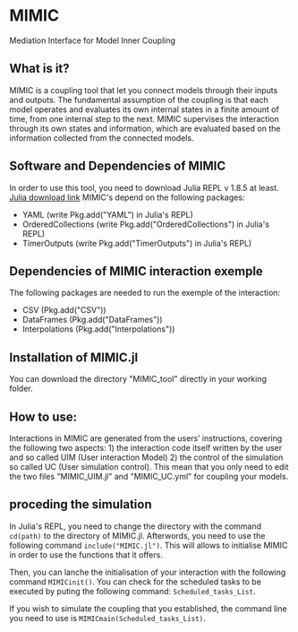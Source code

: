 # MIMIC
Mediation Interface for Model Inner Coupling

## What is it?
MIMIC is a coupling tool that let you connect models through their inputs and outputs.
The fundamental assumption of the coupling is that each model operates and evaluates its own internal states in a finite amount of time, from one internal step to the next. MIMIC supervises the interaction through its own states and information, which are evaluated based on the information collected from the connected models.


## Software and Dependencies of MIMIC
In order to use this tool, you need to download Julia REPL v 1.8.5 at least. [Julia download link](https://julialang.org/downloads/)
MIMIC's depend on the following packages:
- YAML (write Pkg.add("YAML") in Julia's REPL)
- OrderedCollections (write Pkg.add("OrderedCollections") in Julia's REPL)
- TimerOutputs (write Pkg.add("TimerOutputs") in Julia's REPL)

## Dependencies of MIMIC interaction exemple
The following packages are needed to run the exemple of the interaction:
- CSV (Pkg.add("CSV"))
- DataFrames (Pkg.add("DataFrames"))
- Interpolations (Pkg.add("Interpolations"))

## Installation of MIMIC.jl
You can download the directory "MIMIC_tool" directly in your working folder.

## How to use:
Interactions in MIMIC are generated from the users’ instructions, covering the following two aspects: 1) the interaction code itself written by the user and so called UIM (User interaction Model) 2) the control of the simulation so called UC (User simulation control). 
This mean that you only need to edit the two files "MIMIC_UIM.jl" and "MIMIC_UC.yml" for coupling your models. 

## proceding the simulation

In Julia's REPL, you need to change the directory with the command `cd(path)` to the directory of MIMIC.jl. Afterwords, you need to use the following command `include("MIMIC.jl")`. This will allows to initialise MIMIC in order to use the functions that it offers.

Then, you can lanche the initialisation of your interaction with the following command `MIMICinit()`. You can check for the scheduled tasks to be executed by puting the following command: `Scheduled_tasks_List`.

If you wish to simulate the coupling that you established, the command line you need to use is `MIMICmain(Scheduled_tasks_List)`.



